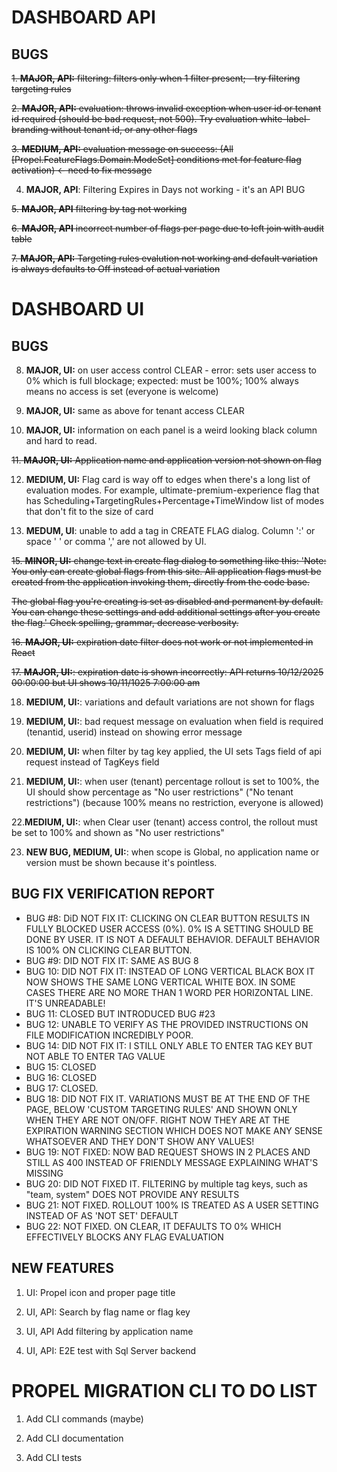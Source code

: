 
# DASHBOARD API
## BUGS

~~1.  **MAJOR, API:** filtering: filters only when 1 filter present; - try filtering targeting rules~~

~~2.  **MAJOR, API:** evaluation: throws invalid exception when user id or tenant id required (should be bad request, not 500).  Try evaluation white-label-branding without tenant id, or any other flags~~

~~3.  **MEDIUM, API:** evaluation message on success: (All [Propel.FeatureFlags.Domain.ModeSet] conditions met for feature flag activation) <- need to fix message~~

4. **MAJOR, API**: Filtering Expires in Days not working - it's an API BUG

~~5. **MAJOR, API** filtering by tag not working~~

~~6. **MAJOR, API** incorrect number of flags per page due to left join with audit table~~

~~7.  **MAJOR, API:** Targeting rules evalution not working and default variation is always defaults to Off instead of actual variation~~


# DASHBOARD UI 
## BUGS

8. **MAJOR, UI:** on user access control CLEAR - error: sets user access to 0% which is full blockage; expected: must be 100%; 100% always means no access is set (everyone is welcome)

9.  **MAJOR, UI:** same as above for tenant access CLEAR

10.  **MAJOR, UI:** information on each panel is a weird looking black column and hard to read. 

~~11.  **MAJOR, UI:** Application name and application version not shown on flag~~

12.  **MEDIUM, UI:** Flag card is way off to edges when there's a long list of evaluation modes. For example, ultimate-premium-experience flag that has Scheduling+TargetingRules+Percentage+TimeWindow list of modes that don't fit to the size of card

14. **MEDUM, UI**: unable to add a tag in CREATE FLAG dialog. Column ':' or space ' ' or comma ',' are not allowed by UI.

~~15. **MINOR, UI:** change text in create flag dialog to something like this: 'Note: You only can create global flags from this site. All application flags must be created from the application invoking them, directly from the code base.~~

~~The global flag you're creating is set as disabled and permanent by default. You can change these settings and add additional settings after you create the flag.' Check spelling, grammar, decrease verbosity.~~

~~16. **MAJOR, UI:** expiration date filter does not work or not implemented in React~~

~~17. **MAJOR, UI:**: expiration date is shown incorrectly: API returns 10/12/2025 00:00:00 but UI shows 10/11/1025 7:00:00 am~~

18. **MEDIUM, UI:**: variations and default variations are not shown for flags

19. **MEDIUM, UI:**: bad request message on evaluation when field is required (tenantid, userid) instead on showing error message
	
20. **MEDIUM, UI:** when filter by tag key applied, the UI sets Tags field of api request instead of TagKeys field

21. **MEDIUM, UI:**: when user (tenant) percentage rollout is set to 100%, the UI should show percentage as "No user restrictions" ("No tenant restrictions") (because 100% means no restriction, everyone is allowed)

22.**MEDIUM, UI:**: when Clear user (tenant) access control, the rollout must be set to 100% and shown as "No user restrictions"

23. **NEW BUG, MEDIUM, UI:**: when scope is Global, no application name or version must be shown because it's pointless.

## BUG FIX VERIFICATION REPORT

- BUG #8: DiD NOT FIX IT: CLICKING ON CLEAR BUTTON RESULTS IN FULLY BLOCKED USER ACCESS (0%). 0% IS A SETTING SHOULD BE DONE BY USER. IT IS NOT A DEFAULT BEHAVIOR. DEFAULT BEHAVIOR IS 100% ON CLICKING CLEAR BUTTON.
- BUG #9: DID NOT FIX IT: SAME AS BUG 8
- BUG 10: DID NOT FIX IT: INSTEAD OF LONG VERTICAL BLACK BOX IT NOW SHOWS THE SAME LONG VERTICAL WHITE BOX. IN SOME CASES THERE ARE NO MORE THAN 1 WORD PER HORIZONTAL LINE. IT'S UNREADABLE!
- BUG 11: CLOSED BUT INTRODUCED BUG #23
- BUG 12: UNABLE TO VERIFY AS THE PROVIDED INSTRUCTIONS ON FILE MODIFICATION INCREDIBLY POOR.
- BUG 14: DID NOT FIX IT: I STILL ONLY ABLE TO ENTER TAG KEY BUT NOT ABLE TO ENTER TAG VALUE
- BUG 15: CLOSED
- BUG 16: CLOSED
- BUG 17: CLOSED. 
- BUG 18: DID NOT FIX IT. VARIATIONS MUST BE AT THE END OF THE PAGE, BELOW 'CUSTOM TARGETING RULES' AND SHOWN ONLY WHEN THEY ARE NOT ON/OFF. RIGHT NOW THEY ARE AT THE EXPIRATION WARNING SECTION WHICH DOES NOT MAKE ANY SENSE WHATSOEVER AND THEY DON'T SHOW ANY VALUES!
- BUG 19: NOT FIXED: NOW BAD REQUEST SHOWS IN 2 PLACES AND STILL AS 400 INSTEAD OF FRIENDLY MESSAGE EXPLAINING WHAT'S MISSING
- BUG 20: DID NOT FIXED IT. FILTERING by multiple tag keys, such as "team, system" DOES NOT PROVIDE ANY RESULTS
- BUG 21: NOT FIXED. ROLLOUT 100% IS TREATED AS A USER SETTING INSTEAD OF AS 'NOT SET' DEFAULT
- BUG 22: NOT FIXED. ON CLEAR, IT DEFAULTS TO 0% WHICH EFFECTIVELY BLOCKS ANY FLAG EVALUATION 

## NEW FEATURES

1. UI: Propel icon and proper page title

2. UI, API: Search by flag name or flag key

3. UI, API Add filtering by application name

4. UI, API: E2E test with Sql Server backend

# PROPEL MIGRATION CLI TO DO LIST

1. Add CLI commands (maybe)

2. Add CLI documentation

3. Add CLI tests
